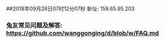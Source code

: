 ##2018年09月28日07时12分07秒 新址: 159.65.95.203
### 兔友常见问题及解答: https://github.com/wanggonging/d/blob/w/FAQ.md
